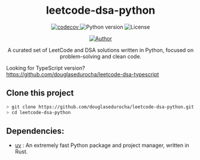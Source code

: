 <h1 align="center">leetcode-dsa-python</h1>
<p align="center">
     <a href="https://codecov.io/gh/douglasedurocha/leetcode-dsa-python">
        <img src="https://codecov.io/gh/douglasedurocha/leetcode-dsa-python/branch/main/graph/badge.svg" alt="codecov">
    </a>
    <img src="https://img.shields.io/badge/python-3.13-blue" alt="Python version">
    <img src="https://img.shields.io/github/license/douglasedurocha/leetcode-dsa-python" alt="License">
</p>
<p align="center">
<a href="https://github.com/douglasedurocha"><img title="Author" src="https://img.shields.io/badge/Author-douglasedurocha-blue.svg?style=for-the-badge&logo=github"></a>
</p>

<p align="center">A curated set of LeetCode and DSA solutions written in Python, focused on problem-solving and clean code.</p>

Looking for TypeScript version? https://github.com/douglasedurocha/leetcode-dsa-typescript

## Clone this project

```bash
> git clone https://github.com/douglasedurocha/leetcode-dsa-python.git
> cd leetcode-dsa-python
```

## Dependencies:

+ [uv](https://docs.astral.sh/uv/) : An extremely fast Python package and project manager, written in Rust.